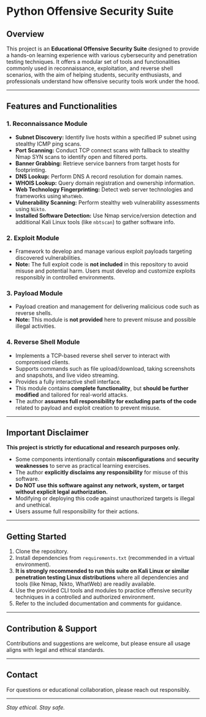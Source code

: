 # Python Offensive Security Suite

## Overview

This project is an **Educational Offensive Security Suite** designed to provide a hands-on learning experience with various cybersecurity and penetration testing techniques. It offers a modular set of tools and functionalities commonly used in reconnaissance, exploitation, and reverse shell scenarios, with the aim of helping students, security enthusiasts, and professionals understand how offensive security tools work under the hood.

---

## Features and Functionalities

### 1. Reconnaissance Module
- **Subnet Discovery:** Identify live hosts within a specified IP subnet using stealthy ICMP ping scans.
- **Port Scanning:** Conduct TCP connect scans with fallback to stealthy Nmap SYN scans to identify open and filtered ports.
- **Banner Grabbing:** Retrieve service banners from target hosts for footprinting.
- **DNS Lookup:** Perform DNS A record resolution for domain names.
- **WHOIS Lookup:** Query domain registration and ownership information.
- **Web Technology Fingerprinting:** Detect web server technologies and frameworks using `WhatWeb`.
- **Vulnerability Scanning:** Perform stealthy web vulnerability assessments using `Nikto`.
- **Installed Software Detection:** Use Nmap service/version detection and additional Kali Linux tools (like `nbtscan`) to gather software info.

### 2. Exploit Module
- Framework to develop and manage various exploit payloads targeting discovered vulnerabilities.
- **Note:** The full exploit code is **not included** in this repository to avoid misuse and potential harm. Users must develop and customize exploits responsibly in controlled environments.

### 3. Payload Module
- Payload creation and management for delivering malicious code such as reverse shells.
- **Note:** This module is **not provided** here to prevent misuse and possible illegal activities.

### 4. Reverse Shell Module
- Implements a TCP-based reverse shell server to interact with compromised clients.
- Supports commands such as file upload/download, taking screenshots and snapshots, and live video streaming.
- Provides a fully interactive shell interface.
- This module contains **complete functionality**, but **should be further modified** and tailored for real-world attacks.
- The author **assumes full responsibility for excluding parts of the code** related to payload and exploit creation to prevent misuse.

---

## Important Disclaimer

**This project is strictly for educational and research purposes only.**

- Some components intentionally contain **misconfigurations** and **security weaknesses** to serve as practical learning exercises.
- The author **explicitly disclaims any responsibility** for misuse of this software.
- **Do NOT use this software against any network, system, or target without explicit legal authorization.**
- Modifying or deploying this code against unauthorized targets is illegal and unethical.
- Users assume full responsibility for their actions.

---

## Getting Started

1. Clone the repository.
2. Install dependencies from `requirements.txt` (recommended in a virtual environment).
3. **It is strongly recommended to run this suite on Kali Linux or similar penetration testing Linux distributions** where all dependencies and tools (like Nmap, Nikto, WhatWeb) are readily available.
4. Use the provided CLI tools and modules to practice offensive security techniques in a controlled and authorized environment.
5. Refer to the included documentation and comments for guidance.

---

## Contribution & Support

Contributions and suggestions are welcome, but please ensure all usage aligns with legal and ethical standards.

---

## Contact

For questions or educational collaboration, please reach out responsibly.

---

*Stay ethical. Stay safe.*
